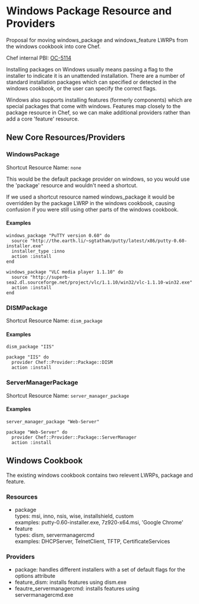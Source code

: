 # Windows Package Resource and Providers

Proposal for moving windows\_package and windows\_feature LWRPs from the windows cookbook into core Chef.

Chef internal PBI: [OC-5114](https://tickets.corp.opscode.com/browse/OC-5114)

Installing packages on Windows usually means passing a flag to the installer to indicate it is an unattended installation. 
There are a number of standard installation packages which can specified or detected in the windows cookbook, or the user can specify the correct flags.

Windows also supports installing features (formerly components) which are special packages that come with windows.
Features map closely to the package resource in Chef, so we can make additional providers rather than add a core 'feature' resource.

## New Core Resources/Providers

### WindowsPackage 
Shortcut Resource Name: `none`

This would be the default package provider on windows, so you would use the 'package' resource and wouldn't need a shortcut.

If we used a shortcut resource named windows\_package it would be overridden by the package LWRP in the windows cookbook, causing confusion if you were
still using other parts of the windows cookbook.

#### Examples

```
windows_package "PuTTY version 0.60" do
  source "http://the.earth.li/~sgtatham/putty/latest/x86/putty-0.60-installer.exe"
  installer_type :inno
  action :install
end
```

```
windows_package "VLC media player 1.1.10" do
  source "http://superb-sea2.dl.sourceforge.net/project/vlc/1.1.10/win32/vlc-1.1.10-win32.exe"
  action :install
end
```

### DISMPackage
Shortcut Resource Name: `dism_package`

#### Examples
```
dism_package "IIS"
```

```
package "IIS" do
  provider Chef::Provider::Package::DISM
  action :install
```

### ServerManagerPackage
Shortcut Resource Name: `server_manager_package`

#### Examples

```
server_manager_package "Web-Server"
```

```
package "Web-Server" do
  provider Chef::Provider::Package::ServerManager
  action :install
```

## Windows Cookbook

The existing windows cookbook contains two relevent LWRPs, package and feature.

### Resources
* package  
    types: msi, inno, nsis, wise, installshield, custom  
    examples: putty-0.60-installer.exe, 7z920-x64.msi, 'Google Chrome'  
* feature  
    types: dism, servermanagercmd  
    examples: DHCPServer, TelnetClient, TFTP, CertificateServices  

### Providers
* package: handles different installers with a set of default flags for the options attribute
* feature\_dism: installs features using dism.exe
* feautre\_servermanagercmd: installs features using servermanagercmd.exe
